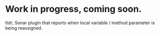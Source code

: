 # Work in progress, coming soon.

tldr; Sonar plugin that reports when local variable / method parameter is being reassigned.
